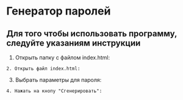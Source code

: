 # Генератор паролей
## Для того чтобы использовать программу, следуйте указаниям инструкции ##
1. Открыть папку с файлом index.html:
```
2. Открыть файл index.html:
```
3. Выбрать параметры для пароля:
``` 
4. Нажать на кнопу "Сгенерировать":

